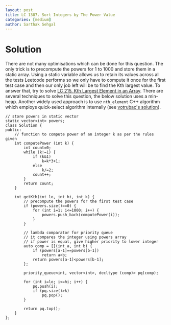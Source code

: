 ```yaml
---
layout: post
title: LC 1387. Sort Integers by The Power Value
categories: [medium]
author: Sarthak Sehgal
---
```

# Solution
There are not many optimisations which can be done for this question. The only trick is to precompute the powers for 1 to 1000 and store them in a static array. Using a static variable allows us to retain its values across all the tests Leetcode performs so we only have to compute it once for the first test case and then our only job left will be to find the Kth largest value. To answer that, try to solve [LC 215. Kth Largest Element in an Array](https://leetcode.com/problems/kth-largest-element-in-an-array/). There are several techniques to solve this question, the below solution uses a min-heap. Another widely used approach is to use `nth_element` C++ algorithm which employs quick-select algorithm internally (see [votrubac's solution](https://leetcode.com/problems/sort-integers-by-the-power-value/discuss/547055/C%2B%2B-8-ms-precompute-and-partial-sort)).

```
// store powers in static vector
static vector<int> powers;
class Solution {
public:
    // function to compute power of an integer k as per the rules given
    int computePower (int k) {
        int count=0;
        while (k!=1) {
            if (k&1)
                k=k*3+1;
            else
                k/=2;
            count++;
        }
        return count;
    }

    int getKth(int lo, int hi, int k) {
        // precompute the powers for the first test case
        if (powers.size()==0) {
            for (int i=1; i<=1000; i++) {
                powers.push_back(computePower(i));
            }
        }

        // lambda comparator for priority queue
        // it compares the integer using powers array
        // if power is equal, give higher priority to lower integer
        auto comp = [](int a, int b) {
            if (powers[a-1]==powers[b-1])
                return a<b;
            return powers[a-1]<powers[b-1];
        };

        priority_queue<int, vector<int>, decltype (comp)> pq(comp);

        for (int i=lo; i<=hi; i++) {
            pq.push(i);
            if (pq.size()>k)
                pq.pop();
        }

        return pq.top();
    }
};
```